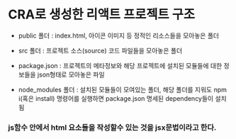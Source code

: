 # CRA로 생성한 리액트 프로젝트 구조

- public 폴더 : index.html, 아이콘 이미지 등 정적인 리소스들을 모아놓은 폴더

- src 폴더 : 프로젝트 소스(source) 코드 파일들을 모아놓은 폴더

- package.json : 프로젝트의 메타정보와 해당 프로젝트에 설치된 모듈들에 대한 정보들을 json형태로 모아놓은 파일

- node_modules 폴더 : 설치된 모듈들이 모여있는 폴더, 해당 폴더를 지워도 npm i(혹은 install) 명령어를 실행하면 package.json 명세된 dependency들이 설치됨

### js함수 안에서 html 요소들을 작성할수 있는 것을 jsx문법이라고 한다.

